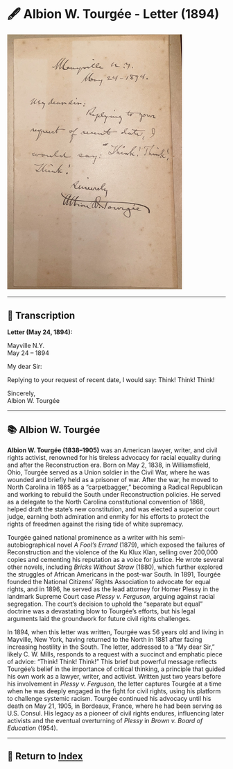 # 🖋️ Albion W. Tourgée - Letter (1894)

<a href="../assets/Albion_Tourgee_Letter.jpg" target="_blank">
  <img src="../assets/Albion_Tourgee_Letter.jpg" alt="Albion Tourgée Letter" style="max-width: 80%; height: auto;"/>
</a>

---

## 📜 Transcription

**Letter (May 24, 1894):**  

Mayville N.Y.  
May 24 – 1894  

My dear Sir:  

Replying to your request of recent date, I would say: Think! Think! Think!  

Sincerely,  
Albion W. Tourgée  

---

## 📚 Albion W. Tourgée

**Albion W. Tourgée (1838–1905)** was an American lawyer, writer, and civil rights activist, renowned for his tireless advocacy for racial equality during and after the Reconstruction era. Born on May 2, 1838, in Williamsfield, Ohio, Tourgée served as a Union soldier in the Civil War, where he was wounded and briefly held as a prisoner of war. After the war, he moved to North Carolina in 1865 as a “carpetbagger,” becoming a Radical Republican and working to rebuild the South under Reconstruction policies. He served as a delegate to the North Carolina constitutional convention of 1868, helped draft the state’s new constitution, and was elected a superior court judge, earning both admiration and enmity for his efforts to protect the rights of freedmen against the rising tide of white supremacy.

Tourgée gained national prominence as a writer with his semi-autobiographical novel *A Fool’s Errand* (1879), which exposed the failures of Reconstruction and the violence of the Ku Klux Klan, selling over 200,000 copies and cementing his reputation as a voice for justice. He wrote several other novels, including *Bricks Without Straw* (1880), which further explored the struggles of African Americans in the post-war South. In 1891, Tourgée founded the National Citizens’ Rights Association to advocate for equal rights, and in 1896, he served as the lead attorney for Homer Plessy in the landmark Supreme Court case *Plessy v. Ferguson*, arguing against racial segregation. The court’s decision to uphold the “separate but equal” doctrine was a devastating blow to Tourgée’s efforts, but his legal arguments laid the groundwork for future civil rights challenges.

In 1894, when this letter was written, Tourgée was 56 years old and living in Mayville, New York, having returned to the North in 1881 after facing increasing hostility in the South. The letter, addressed to a “My dear Sir,” likely C. W. Mills, responds to a request with a succinct and emphatic piece of advice: “Think! Think! Think!” This brief but powerful message reflects Tourgée’s belief in the importance of critical thinking, a principle that guided his own work as a lawyer, writer, and activist. Written just two years before his involvement in *Plessy v. Ferguson*, the letter captures Tourgée at a time when he was deeply engaged in the fight for civil rights, using his platform to challenge systemic racism. Tourgée continued his advocacy until his death on May 21, 1905, in Bordeaux, France, where he had been serving as U.S. Consul. His legacy as a pioneer of civil rights endures, influencing later activists and the eventual overturning of *Plessy* in *Brown v. Board of Education* (1954).

---

## 🔗 Return to [Index](index.md)